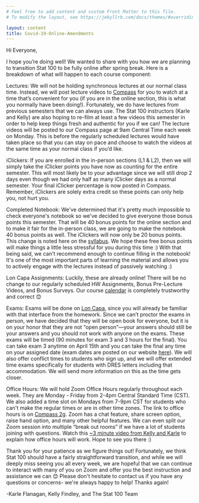 ```yaml
---
# Feel free to add content and custom Front Matter to this file.
# To modify the layout, see https://jekyllrb.com/docs/themes/#overriding-theme-defaults

layout: content
title: Covid-19-Online-Amendments
---
```



Hi Everyone,

I hope you’re doing well!  We wanted to share with you how we are planning to transition Stat 100 to be fully online after spring break. Here is a breakdown of what will happen to each course component:

Lectures: We will not be holding synchronous lectures at our normal class time. Instead, we will post lecture videos to <a href="https://compass2g.illinois.edu/" target="\_blank">Compass</a> for you to watch at a time that’s convenient for you (if you are in the online section, this is what you normally have been doing!). Fortunately, we do have lectures from previous semesters that we can always use. The Stat 100 instructors (Karle and Kelly) are also hoping to re-film at least a few videos this semester in order to help keep things fresh and authentic for you if we can! The lecture videos will be posted to our Compass page at 9am Central Time each week on Monday.  This is before the regularly scheduled lectures would have taken place so that you can stay on pace and choose to watch the videos at the same time as your normal class if you’d like.

iClickers: If you are enrolled in the in-person sections (L1 & L2), then we will simply take the iClicker points you have now as counting for the entire semester. This will most likely be to your advantage since we will still drop 2 days even though we had only half as many iClicker days as a normal semester.  Your final iClicker percentage is now posted in Compass.  Remember, iClickers are solely extra credit so these points can only help you, not hurt you.

Completed Notebook: We've determined that it's pretty much impossible to check everyone's notebook so we've decided to give everyone those bonus points this semester.  That will be 40 bonus points for the online section and to make it fair for the in-person class, we are going to make the notebook 40 bonus points as well.  The iClickers will now only be 20 bonus points.  This change is noted here on the <a href="https://karleflanagan.github.io/stat100S20/pages/syllabus.html" target="\_blank">syllabus</a>.  We hope these free bonus points will make things a little less stressful for you during this time :) With that being said, we can't recommend enough to continue filling in the notebook! It's one of the most important parts of learning the material and allows you to actively engage with the lectures instead of passively watching :)

Lon Capa Assignments: Luckily, these are already online! There will be no change to our regularly scheduled HW Assignments, Bonus Pre-Lecture Videos, and Bonus Surveys. Our course <a href="https://karleflanagan.github.io/stat100S20/pages/calendar.html" target="\_blank">calendar</a> is completely trustworthy and correct 😊

Exams:  Exams will be done on <a href="https://lon-capa.uiuc.edu" target="\_blank">Lon Capa</a>, since you will already be familiar with that interface from the homework. Since we can’t proctor the exams in person, we have decided that they will be open book for everyone, but it is on your honor that they are not “open person”—your answers should still be your answers and you should not work with anyone on the exams. These exams will be timed (90 minutes for exam 3 and 3 hours for the final).  You can take exam 3 anytime on April 15th and you can take the final any time on your assigned date (exam dates are posted on our website <a href="https://karleflanagan.github.io/stat100S20/pages/exam_schedule.html" target="\_blank">here</a>).  We will also offer conflict times to students who sign up, and we will offer extended time exams specifically for students with DRES letters including that accommodation. We will send more information on this as the time gets closer.

Office Hours: We will hold Zoom Office Hours regularly throughout each week. They are Monday - Friday from 2-4pm Central Standard Time (CST).  We also added a time slot on Mondays from 7-9pm CST for students who can't make the regular times or are in other time zones.   The link to office hours is on <a href="https://compass2g.illinois.edu/" target="\_blank"><u>Compass 2g</u></a>.  Zoom has a chat feature, share screen option, raise hand option, and many other helpful features. We can even split our Zoom session into multiple “break out rooms” if we have a lot of students joining with questions. Watch this  <a href="https://www.youtube.com/watch?v=UMY_HDVLijc" target="\_blank">~3 minute video from Kelly and Karle</a> to explain how office hours will work. Hope to see you there :)

Thank you for your patience as we figure things out! Fortunately, we think Stat 100 should have a fairly straightforward transition, and while we will deeply miss seeing you all every week, we are hopeful that we can continue to interact with many of you on Zoom and offer you the best instruction and assistance we can 😊 Please don't hesitate to contact us if you have any questions or concerns- we're always happy to help!  Thanks again!

-Karle Flanagan, Kelly Findley, and The Stat 100 Team
